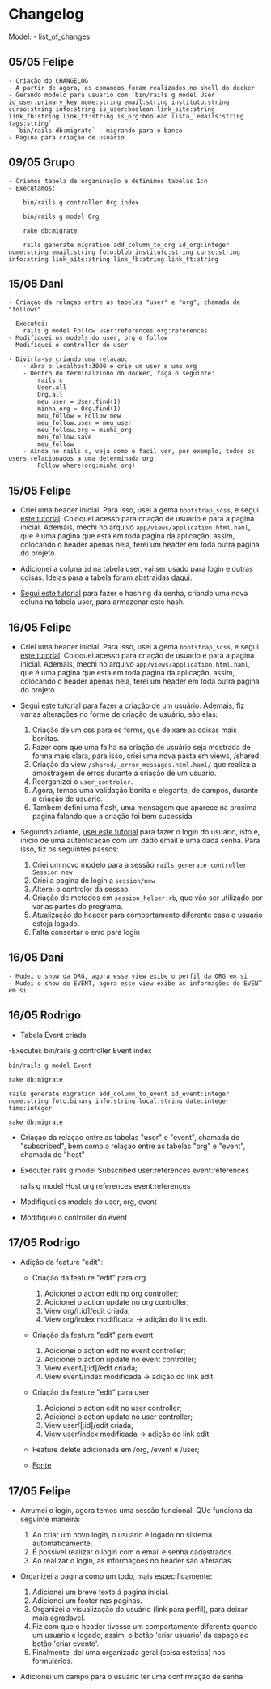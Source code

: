 # Changelog

Model: <date> - <who> list_of_changes

## 05/05 Felipe

    - Criação do CHANGELOG
    - A partir de agora, os comandos foram realizados no shell do docker
    - Gerando modelo para usuario com `bin/rails g model User id_user:primary_key nome:string email:string instituto:string curso:string info:string is_user:boolean link_site:string link_fb:string link_tt:string is_org:boolean lista_`emails:string tags:string`
    - `bin/rails db:migrate` - migrando para o banco
    - Pagina para criação de usuário

## 09/05 Grupo

    - Criamos tabela de organinação e definimos tabelas 1:n
    - Executamos:

        bin/rails g controller Org index

        bin/rails g model Org

        rake db:migrate

        rails generate migration add_column_to_org id_org:integer nome:string email:string foto:blob instituto:string curso:string info:string link_site:string link_fb:string link_tt:string

## 15/05 Dani

    - Criaçao da relaçao entre as tabelas "user" e "org", chamada de "follows"

    - Executei:
        rails g model Follow user:references org:references
    - Modifiquei os models do user, org e follow
    - Modifiquei o controller do user

    - Divirta-se criando uma relaçao:
        - Abra o localhost:3000 e crie um user e uma org
        - Dentro do terminalzinho do docker, faça o seguinte:
            rails c
            User.all
            Org.all
            meu_user = User.find(1)
            minha_org = Org.find(1)
            meu_follow = Follow.new
            meu_follow.user = meu_user
            meu_follow.org = minha_org
            meu_follow.save
            meu_follow
        - Ainda no rails c, veja como e facil ver, por exemplo, todos os users relacionados a uma determinada org:
            Follow.where(org:minha_org)

## 15/05 Felipe

- Criei uma header inicial. Para isso, usei a gema `bootstrap_scss`, e segui [este tutorial](https://www.railstutorial.org/book/filling_in_the_layout). Coloquei acesso para criação de usuario e para a pagina inicial. Ademais, mechi no arquivo `app/views/application.html.haml`, que é uma pagina que esta em toda pagina da aplicação, assim, colocando o header apenas nela, terei um header em toda outra pagina do projeto.

- Adicionei a coluna `id` na tabela user, vai ser usado para login e outras coisas. Ideias para a tabela foram abstraidas [daqui](https://www.railstutorial.org/book/modeling_users#sec-creating_and_authenticating_a_user).

- [Segui este tutorial](https://www.railstutorial.org/book/modeling_users#sec-creating_and_authenticating_a_user) para fazer o hashing da senha, criando uma nova coluna na tabela user, para armazenar este hash.

## 16/05 Felipe

- Criei uma header inicial. Para isso, usei a gema `bootstrap_scss`, e segui [este tutorial](https://www.railstutorial.org/book/filling_in_the_layout). Coloquei acesso para criação de usuario e para a pagina inicial. Ademais, mechi no arquivo `app/views/application.html.haml`, que é uma pagina que esta em toda pagina da aplicação, assim, colocando o header apenas nela, terei um header em toda outra pagina do projeto.

- [Segui este tutorial](https://www.railstutorial.org/book/sign_up) para fazer a criação de um usuário. Ademais, fiz varias alterações no forme de criação de usuário, são elas:

    1. Criação de um css para os forms, que deixam as coisas mais bonitas.
    2. Fazer com que uma falha na criação de usuário seja mostrada de forma mais clara, para isso, criei uma nova pasta em views, /shared.
    3. Criação da view `/shared/_error_messages.html.haml/` que realiza a amostragem de erros durante a criação de um usuario.
    4. Reorganizei o `user_controler`.
    5. Agora, temos uma validação bonita e elegante, de campos, durante a criação de usuario.
    6. Tambem defini uma flash, uma mensagem que aparece na proxima pagina falando que a criação foi bem sucessida.

- Seguindo adiante, [usei este tutorial](https://www.railstutorial.org/book/basic_login) para fazer o login do usuario, isto é, inicio de uma autenticação com um dado email e uma dada senha. Para isso, fiz os seguintes passos:

    1. Criei um novo modelo para a sessão `rails generate controller Session new`
    2. Criei a pagina de login a `session/new`
    3. Alterei o controler da sessao.
    4. Criação de metodos em `session_helper.rb`, que vão ser utilizado por varias partes do programa.
    5. Atualização do header para comportamento diferente caso o usuário esteja logado.
    6. Falta consertar o erro para login

## 16/05 Dani

    - Mudei o show da ORG, agora esse view exibe o perfil da ORG em si
    - Mudei o show do EVENT, agora esse view exibe as informações do EVENT em si

## 16/05 Rodrigo

- Tabela Event criada

-Executei:
    bin/rails g controller Event index

    bin/rails g model Event

    rake db:migrate

    rails generate migration add_column_to_event id_event:integer nome:string foto:binary info:string local:string date:integer time:integer

    rake db:migrate


- Criaçao da relaçao entre as tabelas "user" e "event", chamada de "subscribed", bem como a relaçao entre as tabelas "org" e "event", chamada de "host"

- Executei:
    rails g model Subscribed user:references event:references

    rails g model Host org:references event:references

- Modifiquei os models do user, org, event

- Modifiquei o controller do event

## 17/05 Rodrigo

- Adição da feature "edit":

    - Criação da feature "edit" para org
        1. Adicionei o action edit no org controller;
        2. Adicionei o action update no org controller;
        3. View org/[:id]/edit criada;
        4. View org/index modificada -> adição do link edit.

    - Criação da feature "edit" para event
        1. Adicionei o action edit no event controller;
        2. Adicionei o action update no event controller;
        3. View event/[:id]/edit criada;
        4. View event/index modificada -> adição do link edit

    - Criação da feature "edit" para user
        1. Adicionei o action edit no user controller;
        2. Adicionei o action update no user controller;
        3. View user/[:id]/edit criada;
        4. View user/index modificada -> adição do link edit
        
    - Feature delete adicionada em /org, /event e /user;

    - [Fonte](https://www.railstutorial.org/book/updating_and_deleting_users)

## 17/05 Felipe

- Arrumei o login, agora temos uma sessão funcional. QUe funciona da seguinte maneira:

    1. Ao criar um novo login, o usuario é logado no sistema automaticamente.
    2. É possivel realizar o login com o email e senha cadastrados.
    3. Ao realizar o login, as informações no header são alteradas.

- Organizei a pagina como um todo, mais especificamente:

    1. Adicionei um breve texto á pagina inicial.
    2. Adicionei um footer nas paginas.
    3. Organizei a visualização do usuário (link para perfil), para deixar mais agradavel.
    4. Fiz com que o header tivesse um comportamento diferente quando um usuario é logado, assim, o botão 'criar usuario' da espaço ao botão 'criar evento'.
    5. Finalmente, dei uma organizada geral (coisa estetica) nos formularios.

- Adicionei um campo para o usuário ter uma confirmação de senha

